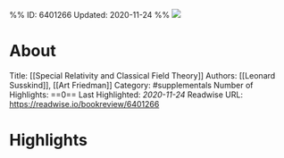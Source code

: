 %%
ID: 6401266
Updated: 2020-11-24
%%
![](https://m.media-amazon.com/images/I/81DCuQnMoRL._SY500.jpg)

# About
Title: [[Special Relativity and Classical Field Theory]]
Authors: [[Leonard Susskind]], [[Art Friedman]]
Category: #supplementals
Number of Highlights: ==0==
Last Highlighted: *2020-11-24*
Readwise URL: https://readwise.io/bookreview/6401266

# Highlights 